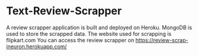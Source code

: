 # Text-Review-Scrapper
A review scrapper application is built and deployed on Heroku. MongoDB is used to store the scrapped data. The website used for scrapping is flipkart.com
You can access the review scrapper on https://review-scrap-ineuron.herokuapp.com/
